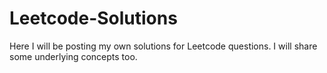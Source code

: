# Leetcode-Solutions
Here I will be posting my own solutions for Leetcode questions. I will share some underlying concepts too.
